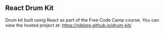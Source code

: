 ## React Drum Kit

Drum kit built using React as part of the Free Code Camp course.
You can view the hosted project at: https://njblore.github.io/drum-kit/
